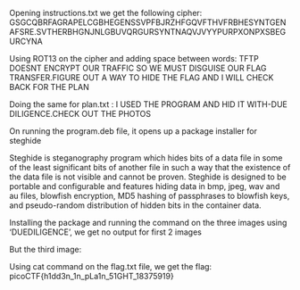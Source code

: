 Opening instructions.txt we get the following cipher:
GSGCQBRFAGRAPELCGBHEGENSSVPFBJRZHFGQVFTHVFRBHESYNTGENAFSRE.SVTHERBHGNJNLGBUVQRGURSYNTNAQVJVYYPURPXONPXSBEGURCYNA

Using ROT13 on the cipher and adding space between words:
TFTP DOESNT ENCRYPT OUR TRAFFIC SO WE MUST DISGUISE OUR FLAG TRANSFER.FIGURE OUT A WAY TO HIDE THE FLAG AND I WILL CHECK BACK FOR THE PLAN

Doing the same for plan.txt :
I USED THE PROGRAM AND HID IT WITH-DUE DILIGENCE.CHECK OUT THE PHOTOS

On running the program.deb file, it opens up a package installer for steghide

Steghide is steganography program which hides bits of a data file in some of the least significant bits of another file in such a way that the existence of the data file is not visible and cannot be proven.
Steghide is designed to be portable and configurable and features hiding data in bmp, jpeg, wav and au files, blowfish encryption, MD5 hashing of passphrases to blowfish keys, and pseudo-random distribution of hidden bits in the container data.

Installing the package and running the command on the three images using ‘DUEDILIGENCE’, we get no output for first 2 images 

But the third image:


Using cat command on the flag.txt file, we get the flag:
picoCTF{h1dd3n_1n_pLa1n_51GHT_18375919}
